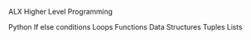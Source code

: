 ALX Higher Level Programming

Python
If else conditions
Loops
Functions
Data Structures
Tuples
Lists
